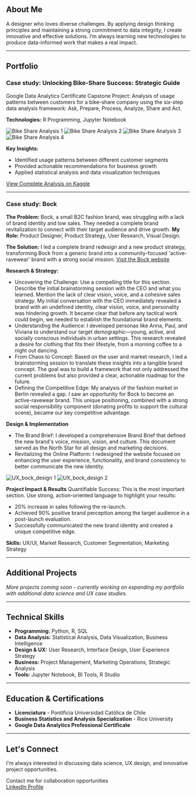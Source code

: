 

## About Me
A designer who loves diverse challenges. By applying design thinking principles and maintaining a strong commitment to data integrity, I create innovative and effective solutions. I’m always learning new technologies to produce data-informed work that makes a real impact.

---

## Portfolio


### Case study: Unlocking Bike-Share Success: Strategic Guide

Google Data Analytics Certificate Capstone Project: Analysis of usage patterns between customers for a bike-share company using the six-step data analysis framework: Ask, Prepare, Process, Analyze, Share and Act.

**Technologies:** R Programming, Jupyter Notebook

![Bike Share Analysis 1](./assets/images/bikeshare2.png)
![Bike Share Analysis 2](./assets/images/bikeshare1.png)
![Bike Share Analysis 3](./assets/images/bikeshare3.png)
![Bike Share Analysis 4](./assets/images/bikeshare4.png)

**Key Insights:**
- Identified usage patterns between different customer segments
- Provided actionable recommendations for business growth
- Applied statistical analysis and data visualization techniques

[View Complete Analysis on Kaggle](https://www.kaggle.com/code/mjrwww/unlocking-bike-share-success-strategic-guide)

---

### Case study: Bock

**The Problem:** 
Bock, a small B2C fashion brand, was struggling with a lack of brand identity and low sales. They needed a complete brand revitalization to connect with their target audience and drive growth.
**My Role:** 
Product Designer, Product Strategy, User Research, Visual Design.

**The Solution:**
I led a complete brand redesign and a new product strategy, transforming Bock from a generic brand into a community-focused 'active-ravewear' brand with a strong social mission.
[Visit the Bock website](https://en.bock-fairwear.com/)


**Research & Strategy:**
- Uncovering the Challenge: Use a compelling title for this section. Describe the initial brainstorming session with the CEO and what you learned. Mention the lack of clear vision, voice, and a cohesive sales strategy.
My initial conversation with the CEO immediately revealed a brand with an undefined identity, clear vision, voice, and personality was hindering growth. It became clear that before any tactical work could begin, we needed to establish the foundational brand elements.
- Understanding the Audience: I developed personas like Anna, Paul, and Viviana to understand our target demographic—young, active, and socially conscious individuals in urban settings. This research revealed a desire for clothing that fits their lifestyle, from a morning coffee to a night out dancing.
- From Chaos to Concept: Based on the user and market research, I led a brainstorming session to translate these insights into a tangible brand concept. The goal was to build a framework that not only addressed the current problems but also provided a clear, actionable roadmap for the future.
- Defining the Competitive Edge: My analysis of the fashion market in Berlin revealed a gap. I saw an opportunity for Bock to become an active-ravewear brand. This unique positioning, combined with a strong social responsibility component (donating profits to support the cultural scene), became our key competitive advantage.

**Design & Implementation**
- The Brand Brief: I developed a comprehensive Brand Brief that defined the new brand's voice, mission, vision, and culture. This document served as the North Star for all design and marketing decisions.
- Revitalizing the Online Platform: I redesigned the website focused on enhancing the user experience, functionality, and brand consistency to better communicate the new identity.

![UX_bock_design 1](./assets/images/UX_bock_design_1.png)
![UX_bock_design 2](./assets/images/UX_bock_design_2.png)

**Project Impact & Results**
Quantifiable Success: This is the most important section. Use strong, action-oriented language to highlight your results:
- 20% increase in sales following the re-launch.
- Achieved 90% positive brand perception among the target audience in a post-launch evaluation.
- Successfully communicated the new brand identity and created a unique competitive edge.


**Skills:** UX/UI, Market Research, Customer Segmentation, Marketing Strategy

---

## Additional Projects
*More projects coming soon - currently working on expanding my portfolio with additional data science and UX case studies.*

---

## Technical Skills
- **Programming:** Python, R, SQL
- **Data Analysis:** Statistical Analysis, Data Visualization, Business Intelligence
- **Design & UX:** User Research, Interface Design, User Experience Strategy
- **Business:** Project Management, Marketing Operations, Strategic Analysis
- **Tools:** Jupyter Notebook, BI Tools, R Studio

---

## Education & Certifications
- **Licenciatura** - Pontificia Universidad Católica de Chile
- **Business Statistics and Analysis Specialization** - Rice University
- **Google Data Analytics Professional Certificate**

---

## Let's Connect
I'm always interested in discussing data science, UX design, and innovative project opportunities.

Contact me for collaboration opportunities  
[LinkedIn Profile](https://www.linkedin.com/in/magdalena-rojas-w/)  
